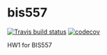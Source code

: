 # bis557
 <!-- badges: start -->
  [![Travis build status](https://travis-ci.com/siqiangsu/bis557.svg?branch=master)](https://travis-ci.com/siqiangsu/bis557)
  [![codecov](https://codecov.io/github/siqiangsu/bis557/branch/master/graphs/badge.svg)](https://codecov.io/github/codecov/example-r)
  <!-- badges: end -->
HW1 for BIS557
